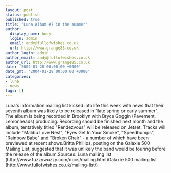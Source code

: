 ```yaml
---
layout: post
status: publish
published: true
title: 'Luna album #7 in the summer'
author:
  display_name: Andy
  login: admin
  email: andy@fullofwishes.co.uk
  url: http://www.grange85.co.uk
author_login: admin
author_email: andy@fullofwishes.co.uk
author_url: http://www.grange85.co.uk
date: '2004-01-28 00:00:00 +0000'
date_gmt: '2004-01-28 00:00:00 +0000'
categories:
- luna
- news
tags: []
---
```

<p>Luna's information mailing list kicked into life this week with news that their seventh album was likely to be released in "late spring or early summer". The album is being recorded in Brooklyn with Bryce Goggin (Pavement, Lemonheads) producing. Recording should be finished next month and the album, tentatively titled "Rendezvous" will be released on Jetset. Tracks will include "Malibu Love Nest", "Eyes Get In Your Smoke", "Speedbumps", "Rainbow Babe" and "Broken Chair" - a number of which have been previewed at recent shows.Britta Phillips, posting on the Galaxie 500 Mailing List, suggested that it was unlikely the band would be touring before the release of the album.Sources: Luna mailing list  (http://www.fuzzywuzzy.com/docs/mailing.html)Galaxie 500 mailing list (http://www.fullofwishes.co.uk/mailing-list/)</p>
